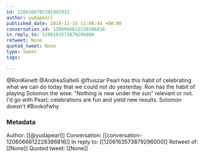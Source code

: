 ```yaml
---
id: 1206168707291942912
author: yudapearl
published_date: 2019-12-15 11:06:44 +00:00
conversation_id: 1206066612228386816
in_reply_to: 1206163573879296000
retweet: None
quoted_tweet: None
type: tweet
tags:

---
```


@RonKenett @AndreaSaltelli @fhuszar Pearl has this habit of celebrating what we can do today that we could not do yesterday. Ron has the habit of playing Solomon the wise: "Nothing is new under the sun"  relevant or not. I'd go with Pearl; celebrations are fun and yield new results. Solomon doesn't #Bookofwhy

### Metadata

Author: [[@yudapearl]]
Conversation: [[conversation-1206066612228386816]]
In reply to: [[1206163573879296000]]
Retweet of: [[None]]
Quoted tweet: [[None]]
